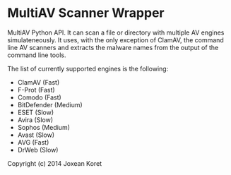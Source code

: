 MultiAV Scanner Wrapper
=======================

MultiAV Python API. It can scan a file or directory with multiple AV
engines simulateneously. It uses, with the only exception of ClamAV, the
command line AV scanners and extracts the malware names from the output
of the command line tools.

The list of currently supported engines is the following:

   * ClamAV (Fast)
   * F-Prot (Fast)
   * Comodo (Fast)
   * BitDefender (Medium)
   * ESET (Slow)
   * Avira (Slow)
   * Sophos (Medium)
   * Avast (Slow)
   * AVG (Fast)
   * DrWeb (Slow)

Copyright (c) 2014 Joxean Koret
